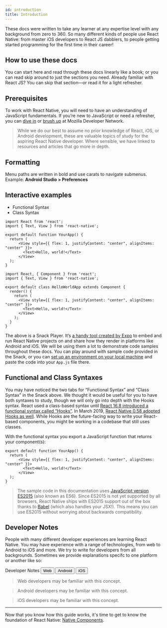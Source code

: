 ```yaml
---
id: introduction
title: Introduction
---
```


These docs were written to take any learner at any expertise level with any background from zero to 360. So many different kinds of people use React Native: from master iOS developers to React JS dabblers, to people getting started programming for the first time in their career!

## How to use these docs

You can start here and read through these docs linearly like a book; or you can read skip around to just the sections you need. Already familiar with React JS? You can skip that section—or read it for a light refresher.

## Prerequisites

To work with React Native, you will need to have an understanding of JavaScript fundamentals. If you’re new to JavaScript or need a refresher, you can [dive in](https://developer.mozilla.org/en-US/docs/Web/JavaScript) or [brush up](https://developer.mozilla.org/en-US/docs/Web/JavaScript/A_re-introduction_to_JavaScript) at Mozilla Developer Network.

> While we do our best to assume no prior knowledge of React, iOS, or Android development, these are valuable topics of study for the aspiring React Native developer. Where sensible, we have linked to resources and articles that go more in depth.

## Formatting

Menu paths are written in bold and use carats to navigate submenus. Example: **Android Studio > Preferences**

## Interactive examples

<div class="toggler">
  <ul role="tablist" id="toggle-syntax">
    <li id="functional" class="button-functional" aria-selected="false" role="tab" tabindex="0" aria-controls="functionaltab" onclick="displayTab('syntax', 'functional')">
      Functional Syntax
    </li>
    <li id="classical" class="button-classical" aria-selected="false" role="tab" tabindex="0" aria-controls="classicaltab" onclick="displayTab('syntax', 'classical')">
      Class Syntax
    </li>
  </ul>
</div>

<block class="functional webNote iosNote androidNote" />

```SnackPlayer name=Hello%20World
import React from 'react';
import { Text, View } from 'react-native';

export default function YourApp() {
  return (
      <View style={{ flex: 1, justifyContent: "center", alignItems: "center" }}>
        <Text>Hello, world!</Text>
      </View>
  );
}
```

<block class="classical webNote iosNote androidNote" />

```SnackPlayer name=Hello%20World
import React, { Component } from 'react';
import { Text, View } from 'react-native';

export default class HelloWorldApp extends Component {
  render() {
    return (
      <View style={{ flex: 1, justifyContent: "center", alignItems: "center" }}>
        <Text>Hello, world!</Text>
      </View>
    );
  }
}

```

<block class="classical functional webNote iosNote androidNote" />

The above is a Snack Player. It’s [a handy tool created by Expo](https://expo.io/tools#snack) to embed and run React Native projects on and share how they render in platforms like Android and iOS. We will be using them a lot to demonstrate code samples throughout these docs. You can play around with sample code provided in the Snack, or you can [set up an environment on your local machine](http://localhost:3000/react-native/docs/next/getting-started) and paste the code into your `App.js` file there.

## Functional and Class Syntaxes

You may have noticed the two tabs for “Functional Syntax” and “Class Syntax” in the Snack above. We thought it would be useful for you to have both syntaxes to study, though we will only go into depth with the Hooks syntax. React used a class-based syntax until [React 16.8 introduced a functional syntax called “Hooks”](https://reactjs.org/docs/hooks-intro.html). In March 2019, [React Native 0.58 adopted Hooks as well](https://facebook.github.io/react-native/blog/2019/03/12/releasing-react-native-059). While Hooks are the future-facing way to write your React-based components, you might be working in a codebase that still uses classes.

With the functional syntax you export a JavaScript function that returns your component(s):

```
export default function YourApp() {
  return (
      <View style={{ flex: 1, justifyContent: "center", alignItems: "center" }}>
        <Text>Hello, world!</Text>
      </View>
  );
}
```

> The sample code in this documentation uses [JavaScript version ES2015](https://babeljs.io/learn-es2015/) (also known as ES6). Since ES2015 is not yet supported by all browsers, React Native ships with ES2015 support out of the box thanks to [Babel](https://babeljs.io/) (which also handles your JSX!). This means you can use ES2015 without worrying about backwards compatibility.

## Developer Notes

People with many different developer experiences are learning React Native. You may have experience with a range of technologies, from web to Android to iOS and more. We try to write for developers from all backgrounds. Sometimes we provide explanations specifc to one platform or another like so:

<div class="toggler">
  <span>Developer Notes</span>
  <span role="tablist" id="toggle-devNotes">
    <button role="tab" class="button-webNote" onclick="displayTab('devNotes', 'webNote')">Web</button>
    <button role="tab" class="button-androidNote" onclick="displayTab('devNotes', 'androidNote')">Android</button>
    <button role="tab" class="button-iosNote" onclick="displayTab('devNotes', 'iosNote')">iOS</button>
  </span>
</div>

<block class="webNote classical functional" />

> Web developers may be familiar with this concept.

<block class="androidNote classical functional" />

> Android developers may be familiar with this concept.

<block class="iosNote classical functional" />

> iOS developers may be familiar with this concept.

<block class="webNote androidNote iosNote  classical functional" />

---

Now that you know how this guide works, it's time to get to know the foundation of React Native: [Native Components](intro-react-native-components.md).
